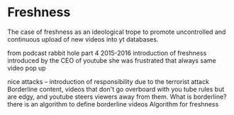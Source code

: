 # Freshness

The case of freshness as an ideological trope to promote uncontrolled and continuous upload of new videos into yt databases.

from podcast rabbit hole part 4
2015-2016 introduction of freshness
introduced by the CEO of youtube
she was frustrated that always same video pop up

nice attacks – introduction of responsibility due to the terrorist attack
Borderline content, videos that don't go overboard with you tube rules but are edgy, and youtube steers viewers away from them.
What is borderline? there is an algorithm to define borderline videos
Algorithm for freshness

